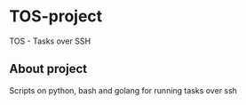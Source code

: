 # TOS-project
TOS - Tasks over SSH
## About project
Scripts on python, bash and golang for running tasks over ssh

